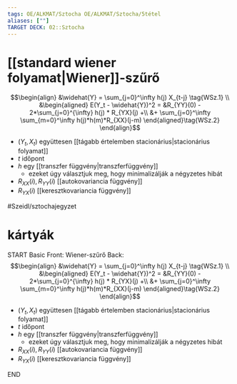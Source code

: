 ```yaml
---
tags: OE/ALKMAT/Sztocha OE/ALKMAT/Sztocha/5tétel 
aliases: [""]
TARGET DECK: 02::Sztocha
---
```


# [[standard wiener folyamat|Wiener]]-szűrő
$$\begin{align}
	&\widehat{Y} = \sum_{j=0}^\infty h(j) X_{t-j} \tag{WSz.1} \\
	&\begin{aligned}
		E(Y_t - \widehat{Y})^2 =
			&R_{YY}(0) - 2*\sum_{j=0}^{\infty} h(j) * R_{YX}(j) +\\
			&+ \sum_{j=0}^\infty \sum_{m=0}^\infty h(j)*h(m)*R_{XX}(j-m)
	\end{aligned}\tag{WSz.2}
\end{align}$$
- $(Y_t, X_t)$ együttesen [[tágabb értelemben stacionárius|stacionárius folyamat]]
- $t$ időpont
- $h$ egy [[transzfer függvény|transzferfüggvény]]
	- ezeket úgy választjuk meg, hogy minimalizálják a négyzetes hibát
- $R_{XX}(i), R_{YY}(i)$ [[autokovariancia függvény]]
- $R_{YX}(i)$ [[keresztkovariancia függvény]]

#Szeidl/sztochajegyzet 

# kártyák
START
Basic
Front:
Wiener-szűrő
Back:
$$\begin{align}
	&\widehat{Y} = \sum_{j=0}^\infty h(j) X_{t-j} \tag{WSz.1} \\
	&\begin{aligned}
		E(Y_t - \widehat{Y})^2 =
			&R_{YY}(0) - 2*\sum_{j=0}^{\infty} h(j) * R_{YX}(j) +\\
			&+ \sum_{j=0}^\infty \sum_{m=0}^\infty h(j)*h(m)*R_{XX}(j-m)
	\end{aligned}\tag{WSz.2}
\end{align}$$
- $(Y_t, X_t)$ együttesen [[tágabb értelemben stacionárius|stacionárius folyamat]]
- $t$ időpont
- $h$ egy [[transzfer függvény|transzferfüggvény]]
	- ezeket úgy választjuk meg, hogy minimalizálják a négyzetes hibát
- $R_{XX}(i), R_{YY}(i)$ [[autokovariancia függvény]]
- $R_{YX}(i)$ [[keresztkovariancia függvény]]
<!--ID: 1686246504091-->
END